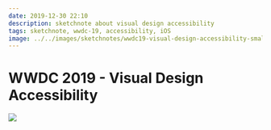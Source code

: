 ```yaml
---
date: 2019-12-30 22:10
description: sketchnote about visual design accessibility
tags: sketchnote, wwdc-19, accessibility, iOS
image: ../../images/sketchnotes/wwdc19-visual-design-accessibility-small.jpg
---
```


# WWDC 2019 - Visual Design Accessibility

<p>
  <a href="../../images/sketchnotes/wwdc19-visual-design-accessibility.jpg"  target="_blank">
    <img src="../../images/sketchnotes/wwdc19-visual-design-accessibility.jpg"/>
  </a>
</p>
